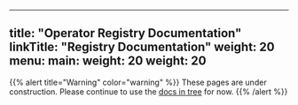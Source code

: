 
---
title: "Operator Registry Documentation"
linkTitle: "Registry Documentation"
weight: 20
menu:
  main:
    weight: 20
weight: 20
---

{{% alert title="Warning" color="warning" %}}
These pages are under construction. Please continue to use the [docs in
tree](https://github.com/operator-framework/operator-registry)
for now.
{{% /alert %}}
